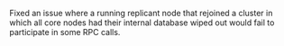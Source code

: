 Fixed an issue where a running replicant node that rejoined a cluster in which all core nodes had their internal database wiped out would fail to participate in some RPC calls.
